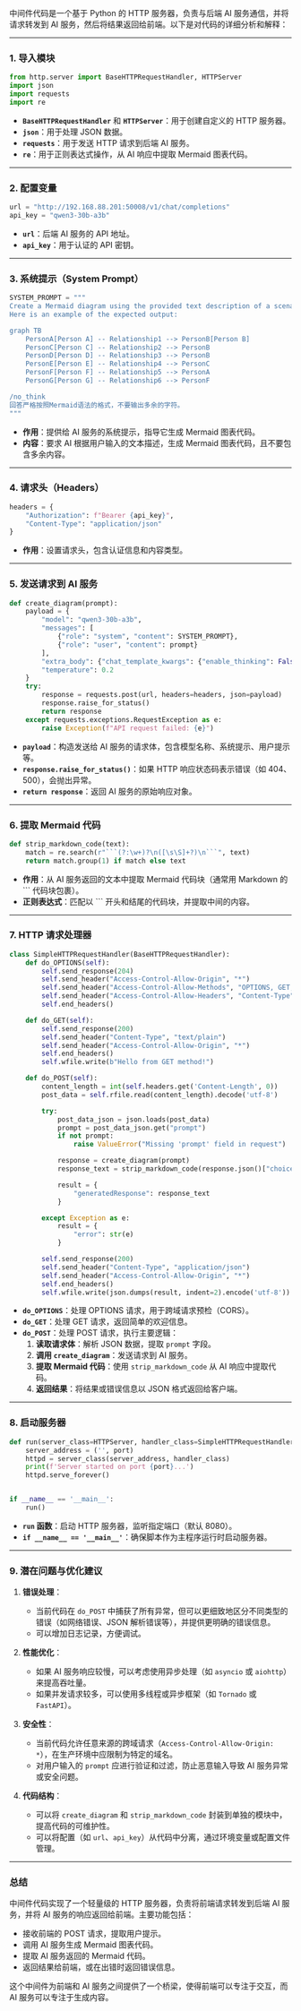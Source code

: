 中间件代码是一个基于 Python 的 HTTP 服务器，负责与后端 AI 服务通信，并将请求转发到 AI 服务，然后将结果返回给前端。以下是对代码的详细分析和解释：

---

### **1. 导入模块**
```python
from http.server import BaseHTTPRequestHandler, HTTPServer
import json
import requests
import re
```
- **`BaseHTTPRequestHandler`** 和 **`HTTPServer`**：用于创建自定义的 HTTP 服务器。
- **`json`**：用于处理 JSON 数据。
- **`requests`**：用于发送 HTTP 请求到后端 AI 服务。
- **`re`**：用于正则表达式操作，从 AI 响应中提取 Mermaid 图表代码。

---

### **2. 配置变量**
```python
url = "http://192.168.88.201:50008/v1/chat/completions"
api_key = "qwen3-30b-a3b"
```
- **`url`**：后端 AI 服务的 API 地址。
- **`api_key`**：用于认证的 API 密钥。

---

### **3. 系统提示（System Prompt）**
```python
SYSTEM_PROMPT = """
Create a Mermaid diagram using the provided text description of a scenario. Your task is to translate the text into a Mermaid Live Editor format, focusing solely on the conversion without including any extraneous content. The output should be a clear and organized visual representation of the relationships or processes described in the text.
Here is an example of the expected output:

graph TB
    PersonA[Person A] -- Relationship1 --> PersonB[Person B]
    PersonC[Person C] -- Relationship2 --> PersonB
    PersonD[Person D] -- Relationship3 --> PersonB
    PersonE[Person E] -- Relationship4 --> PersonC
    PersonF[Person F] -- Relationship5 --> PersonA
    PersonG[Person G] -- Relationship6 --> PersonF

/no_think
回答严格按照Mermaid语法的格式，不要输出多余的字符。
"""
```
- **作用**：提供给 AI 服务的系统提示，指导它生成 Mermaid 图表代码。
- **内容**：要求 AI 根据用户输入的文本描述，生成 Mermaid 图表代码，且不要包含多余内容。

---

### **4. 请求头（Headers）**
```python
headers = {
    "Authorization": f"Bearer {api_key}",
    "Content-Type": "application/json"
}
```
- **作用**：设置请求头，包含认证信息和内容类型。

---

### **5. 发送请求到 AI 服务**
```python
def create_diagram(prompt):
    payload = {
        "model": "qwen3-30b-a3b",
        "messages": [
            {"role": "system", "content": SYSTEM_PROMPT},
            {"role": "user", "content": prompt}
        ],
        "extra_body": {"chat_template_kwargs": {"enable_thinking": False}},
        "temperature": 0.2
    }
    try:
        response = requests.post(url, headers=headers, json=payload)
        response.raise_for_status()
        return response
    except requests.exceptions.RequestException as e:
        raise Exception(f"API request failed: {e}")
```
- **`payload`**：构造发送给 AI 服务的请求体，包含模型名称、系统提示、用户提示等。
- **`response.raise_for_status()`**：如果 HTTP 响应状态码表示错误（如 404、500），会抛出异常。
- **`return response`**：返回 AI 服务的原始响应对象。

---

### **6. 提取 Mermaid 代码**
```python
def strip_markdown_code(text):
    match = re.search(r"```(?:\w+)?\n([\s\S]+?)\n```", text)
    return match.group(1) if match else text
```
- **作用**：从 AI 服务返回的文本中提取 Mermaid 代码块（通常用 Markdown 的 ``` 代码块包裹）。
- **正则表达式**：匹配以 ``` 开头和结尾的代码块，并提取中间的内容。

---

### **7. HTTP 请求处理器**
```python
class SimpleHTTPRequestHandler(BaseHTTPRequestHandler):
    def do_OPTIONS(self):
        self.send_response(204)
        self.send_header("Access-Control-Allow-Origin", "*")
        self.send_header("Access-Control-Allow-Methods", "OPTIONS, GET, POST")
        self.send_header("Access-Control-Allow-Headers", "Content-Type")
        self.end_headers()

    def do_GET(self):
        self.send_response(200)
        self.send_header("Content-Type", "text/plain")
        self.send_header("Access-Control-Allow-Origin", "*")
        self.end_headers()
        self.wfile.write(b"Hello from GET method!")

    def do_POST(self):
        content_length = int(self.headers.get('Content-Length', 0))
        post_data = self.rfile.read(content_length).decode('utf-8')

        try:
            post_data_json = json.loads(post_data)
            prompt = post_data_json.get("prompt")
            if not prompt:
                raise ValueError("Missing 'prompt' field in request")

            response = create_diagram(prompt)
            response_text = strip_markdown_code(response.json()["choices"][0]["message"]["content"])

            result = {
                "generatedResponse": response_text
            }

        except Exception as e:
            result = {
                "error": str(e)
            }

        self.send_response(200)
        self.send_header("Content-Type", "application/json")
        self.send_header("Access-Control-Allow-Origin", "*")
        self.end_headers()
        self.wfile.write(json.dumps(result, indent=2).encode('utf-8'))
```
- **`do_OPTIONS`**：处理 OPTIONS 请求，用于跨域请求预检（CORS）。
- **`do_GET`**：处理 GET 请求，返回简单的欢迎信息。
- **`do_POST`**：处理 POST 请求，执行主要逻辑：
  1. **读取请求体**：解析 JSON 数据，提取 `prompt` 字段。
  2. **调用 `create_diagram`**：发送请求到 AI 服务。
  3. **提取 Mermaid 代码**：使用 `strip_markdown_code` 从 AI 响应中提取代码。
  4. **返回结果**：将结果或错误信息以 JSON 格式返回给客户端。

---

### **8. 启动服务器**
```python
def run(server_class=HTTPServer, handler_class=SimpleHTTPRequestHandler, port=8080):
    server_address = ('', port)
    httpd = server_class(server_address, handler_class)
    print(f'Server started on port {port}...')
    httpd.serve_forever()


if __name__ == '__main__':
    run()
```
- **`run` 函数**：启动 HTTP 服务器，监听指定端口（默认 8080）。
- **`if __name__ == '__main__'`**：确保脚本作为主程序运行时启动服务器。

---

### **9. 潜在问题与优化建议**
1. **错误处理**：
   - 当前代码在 `do_POST` 中捕获了所有异常，但可以更细致地区分不同类型的错误（如网络错误、JSON 解析错误等），并提供更明确的错误信息。
   - 可以增加日志记录，方便调试。

2. **性能优化**：
   - 如果 AI 服务响应较慢，可以考虑使用异步处理（如 `asyncio` 或 `aiohttp`）来提高吞吐量。
   - 如果并发请求较多，可以使用多线程或异步框架（如 `Tornado` 或 `FastAPI`）。

3. **安全性**：
   - 当前代码允许任意来源的跨域请求（`Access-Control-Allow-Origin: *`），在生产环境中应限制为特定的域名。
   - 对用户输入的 `prompt` 应进行验证和过滤，防止恶意输入导致 AI 服务异常或安全问题。

4. **代码结构**：
   - 可以将 `create_diagram` 和 `strip_markdown_code` 封装到单独的模块中，提高代码的可维护性。
   - 可以将配置（如 `url`、`api_key`）从代码中分离，通过环境变量或配置文件管理。

---

### **总结**
中间件代码实现了一个轻量级的 HTTP 服务器，负责将前端请求转发到后端 AI 服务，并将 AI 服务的响应返回给前端。主要功能包括：
- 接收前端的 POST 请求，提取用户提示。
- 调用 AI 服务生成 Mermaid 图表代码。
- 提取 AI 服务返回的 Mermaid 代码。
- 返回结果给前端，或在出错时返回错误信息。

这个中间件为前端和 AI 服务之间提供了一个桥梁，使得前端可以专注于交互，而 AI 服务可以专注于生成内容。